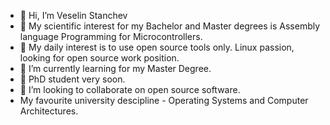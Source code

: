 - 👋 Hi, I’m Veselin Stanchev
- 👀 My scientific interest for my Bachelor and Master degrees is Assembly language Programming for Microcontrollers.
- 👀  My daily interest is to use open source tools only. Linux passion, looking for open source work position.
- 🌱 I’m currently learning for my Master Degree.
- 👀 PhD student very soon.
- 👀 I’m looking to collaborate on open source software.
- My favourite university descipline - Operating Systems and Computer Architectures.

<!---
vesodeveloper/vesodeveloper is a ✨ special ✨ repository because its `README.md` (this file) appears on your GitHub profile.
You can click the Preview link to take a look at your changes.
--->
